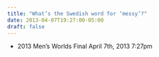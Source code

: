 ```yaml
---
title: "What’s the Swedish word for ‘messy’?"
date: 2013-04-07T19:27:00-05:00
draft: false
---
```

- 2013 Men’s Worlds Final April 7th, 2013 7:27pm